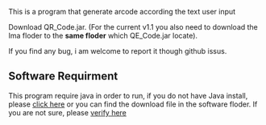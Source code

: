 This is a program that generate arcode according the text user input

Download QR_Code.jar. (For the current v1.1 you also need to download the Ima floder to the **same floder** which QE_Code.jar locate).

If you find any bug, i am welcome to report it though github issus. 

## **Software Requirment**
This program require java in order to run, if you do not have Java install, please [click here](https://www.java.com/en/download/) or you can find the download file in the software floder. If you are not sure, please [verify here](https://www.java.com/en/download/installed.jsp)
